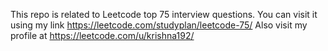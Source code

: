 This repo is related to Leetcode top 75 interview questions. You can visit it using my link
https://leetcode.com/studyplan/leetcode-75/
Also visit my profile at https://leetcode.com/u/krishna192/
